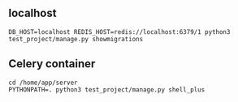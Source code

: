 
## localhost

```
DB_HOST=localhost REDIS_HOST=redis://localhost:6379/1 python3 test_project/manage.py showmigrations
```

## Celery container

```
cd /home/app/server
PYTHONPATH=. python3 test_project/manage.py shell_plus
```
